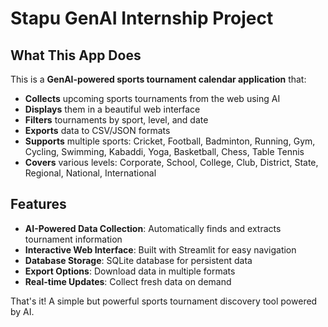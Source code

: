 # Stapu GenAI Internship Project

## What This App Does

This is a **GenAI-powered sports tournament calendar application** that:

- **Collects** upcoming sports tournaments from the web using AI
- **Displays** them in a beautiful web interface
- **Filters** tournaments by sport, level, and date
- **Exports** data to CSV/JSON formats
- **Supports** multiple sports: Cricket, Football, Badminton, Running, Gym, Cycling, Swimming, Kabaddi, Yoga, Basketball, Chess, Table Tennis
- **Covers** various levels: Corporate, School, College, Club, District, State, Regional, National, International



## Features

- **AI-Powered Data Collection**: Automatically finds and extracts tournament information
- **Interactive Web Interface**: Built with Streamlit for easy navigation
- **Database Storage**: SQLite database for persistent data
- **Export Options**: Download data in multiple formats
- **Real-time Updates**: Collect fresh data on demand

That's it! A simple but powerful sports tournament discovery tool powered by AI.
